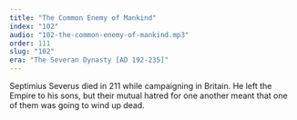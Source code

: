 ```yaml
---
title: "The Common Enemy of Mankind"
index: "102"
audio: "102-the-common-enemy-of-mankind.mp3"
order: 111
slug: "102"
era: "The Severan Dynasty [AD 192-235]"
---
```


Septimius Severus died in 211 while campaigning in Britain. He left the Empire to his sons, but their mutual hatred for one another meant that one of them was going to wind up dead.


